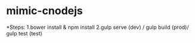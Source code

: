 # mimic-cnodejs
*Steps:
1.bower install & npm install
2.gulp serve (dev) / gulp build (prod)/ gulp test (test)
